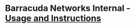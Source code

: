 # Barracuda Networks Internal - [Usage and Instructions]([https://wikihub.cudawork.com/x/_5ldBw](https://wikihub.cudawork.com/pages/viewpage.action?spaceKey=GIT&title=GitHub+-+User+Guide))
